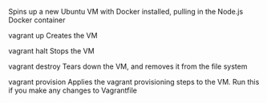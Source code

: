 Spins up a new Ubuntu VM with Docker installed, pulling in the Node.js Docker container

vagrant up
    Creates the VM
 
vagrant halt
    Stops the VM
    
vagrant destroy
    Tears down the VM, and removes it from the file system
    
vagrant provision
    Applies the vagrant provisioning steps to the VM. 
    Run this if you make any changes to Vagrantfile

